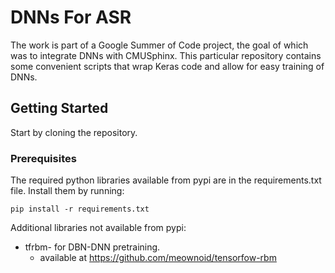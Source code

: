 # DNNs For ASR
The work is part of a Google Summer of Code project, the goal of which was to integrate DNNs with CMUSphinx. This particular repository contains some convenient scripts that wrap Keras code and allow for easy training of DNNs.
## Getting Started
Start by cloning the repository.
### Prerequisites
The required python libraries available from pypi are in the requirements.txt file. Install them by running:
```
pip install -r requirements.txt
```
Additional libraries not available from pypi:
- tfrbm- for DBN-DNN pretraining.
	- available at https://github.com/meownoid/tensorfow-rbm